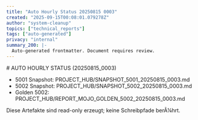 ```yaml
---
title: "Auto Hourly Status 20250815 0003"
created: "2025-09-15T00:08:01.079278Z"
author: "system-cleanup"
topics: ["technical_reports"]
tags: ["auto-generated"]
privacy: "internal"
summary_200: |-
  Auto-generated frontmatter. Document requires review.
---
```


﻿# AUTO HOURLY STATUS (20250815_0003)

- 5001 Snapshot: PROJECT_HUB/SNAPSHOT_5001_20250815_0003.md
- 5002 Snapshot: PROJECT_HUB/SNAPSHOT_5002_20250815_0003.md
- Golden 5002: PROJECT_HUB/REPORT_MOJO_GOLDEN_5002_20250815_0003.md

Diese Artefakte sind read-only erzeugt; keine Schreibpfade berÃ¼hrt.
